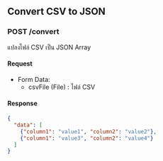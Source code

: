 ## Convert CSV to JSON

### POST /convert

แปลงไฟล์ CSV เป็น JSON Array

#### Request

- Form Data:
  - csvFile (File) : ไฟล์ CSV

#### Response

```json
{
  "data": [
    {"column1": "value1", "column2": "value2"},
    {"column1": "value3", "column2": "value4"}
  ]
}
